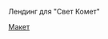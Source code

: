<p>Лендинг для "Свет Комет"</p>

<a href="https://bessondi.github.io/Svet-Komet-Lightboxes/index.html">Макет<a>
